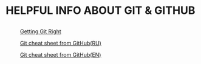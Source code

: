 <div align="left">
   <h1>HELPFUL INFO ABOUT GIT & GITHUB</h1>
 </div>
 <div align="left">
   <h2></h2>
   <ol>
      <p>
         <img src="https://cdn-icons-png.flaticon.com/128/556/556690.png" width=10 heigh=10>
         <a href="https://www.atlassian.com/git">Getting Git Right</a>
      </p>
      <p>
         <img src="https://cdn-icons-png.flaticon.com/128/556/556690.png" width=10 heigh=10>
         <a href="https://training.github.com/downloads/ru/github-git-cheat-sheet/">Git cheat sheet from GitHub(RU)</a>
      </p>
      <p>
         <img src="https://cdn-icons-png.flaticon.com/128/556/556690.png" width=10 heigh=10>
         <a href="    https://education.github.com/git-cheat-sheet-education.pdf  ">Git cheat sheet from GitHub(EN)</a>
      </p>
   </ol>
 </div>
